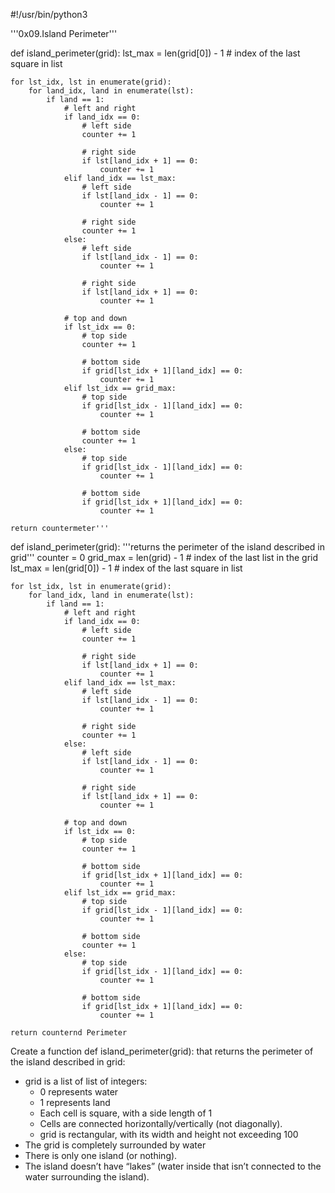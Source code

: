 #!/usr/bin/python3

'''0x09.Island Perimeter'''


def island_perimeter(grid):
       lst_max = len(grid[0]) - 1  # index of the last square in list

    for lst_idx, lst in enumerate(grid):
        for land_idx, land in enumerate(lst):
            if land == 1:
                # left and right
                if land_idx == 0:
                    # left side
                    counter += 1

                    # right side
                    if lst[land_idx + 1] == 0:
                        counter += 1
                elif land_idx == lst_max:
                    # left side
                    if lst[land_idx - 1] == 0:
                        counter += 1

                    # right side
                    counter += 1
                else:
                    # left side
                    if lst[land_idx - 1] == 0:
                        counter += 1

                    # right side
                    if lst[land_idx + 1] == 0:
                        counter += 1

                # top and down
                if lst_idx == 0:
                    # top side
                    counter += 1

                    # bottom side
                    if grid[lst_idx + 1][land_idx] == 0:
                        counter += 1
                elif lst_idx == grid_max:
                    # top side
                    if grid[lst_idx - 1][land_idx] == 0:
                        counter += 1

                    # bottom side
                    counter += 1
                else:
                    # top side
                    if grid[lst_idx - 1][land_idx] == 0:
                        counter += 1

                    # bottom side
                    if grid[lst_idx + 1][land_idx] == 0:
                        counter += 1

    return countermeter'''


def island_perimeter(grid):
    '''returns the perimeter of the island described in grid'''
    counter = 0
    grid_max = len(grid) - 1  # index of the last list in the grid
    lst_max = len(grid[0]) - 1  # index of the last square in list

    for lst_idx, lst in enumerate(grid):
        for land_idx, land in enumerate(lst):
            if land == 1:
                # left and right
                if land_idx == 0:
                    # left side
                    counter += 1

                    # right side
                    if lst[land_idx + 1] == 0:
                        counter += 1
                elif land_idx == lst_max:
                    # left side
                    if lst[land_idx - 1] == 0:
                        counter += 1

                    # right side
                    counter += 1
                else:
                    # left side
                    if lst[land_idx - 1] == 0:
                        counter += 1

                    # right side
                    if lst[land_idx + 1] == 0:
                        counter += 1

                # top and down
                if lst_idx == 0:
                    # top side
                    counter += 1

                    # bottom side
                    if grid[lst_idx + 1][land_idx] == 0:
                        counter += 1
                elif lst_idx == grid_max:
                    # top side
                    if grid[lst_idx - 1][land_idx] == 0:
                        counter += 1

                    # bottom side
                    counter += 1
                else:
                    # top side
                    if grid[lst_idx - 1][land_idx] == 0:
                        counter += 1

                    # bottom side
                    if grid[lst_idx + 1][land_idx] == 0:
                        counter += 1

    return counternd Perimeter

Create a function def island_perimeter(grid): that returns the perimeter of the island described in grid:

- grid is a list of list of integers:
    - 0 represents water
    - 1 represents land
    - Each cell is square, with a side length of 1
    - Cells are connected horizontally/vertically (not diagonally).
    - grid is rectangular, with its width and height not exceeding 100
- The grid is completely surrounded by water
- There is only one island (or nothing).
- The island doesn’t have “lakes” (water inside that isn’t connected to the water surrounding the island).
